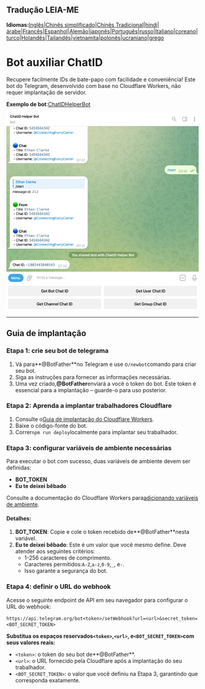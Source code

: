 ## Tradução LEIA-ME

**Idiomas:**[Inglês](README.md)\|[Chinês simplificado](README.zh-CN.md)\|[Chinês Tradicional](README.zh-TW.md)\|[hindi](README.hi.md)\|[árabe](README.ar.md)\|[Francês](README.fr.md)\|[Espanhol](README.es.md)\|[Alemão](README.de.md)\|[japonês](README.ja.md)\|[Português](README.pt.md)\|[russo](README.ru.md)\|[Italiano](README.it.md)\|[coreano](README.ko.md)\|[turco](README.tr.md)\|[Holandês](README.nl.md)\|[Tailandês](README.th.md)\|[vietnamita](README.vi.md)\|[polonês](README.pl.md)\|[ucraniano](README.uk.md)\|[grego](README.el.md)

# Bot auxiliar ChatID

Recupere facilmente IDs de bate-papo com facilidade e conveniência! Este bot do Telegram, desenvolvido com base no Cloudflare Workers, não requer implantação de servidor.

**Exemplo de bot**:[ChatIDHelperBot](https://t.me/ChatIDHelperBot)

![screenshot](https://raw.githubusercontent.com/CECEthanClarke/get-chatid-bot-cf-worker/refs/heads/main/other/screenshot.jpg)

* * *

## Guia de implantação

### Etapa 1: crie seu bot de telegrama

1.  Vá para**@BotFather**no Telegram e use o`/newbot`comando para criar seu bot.
2.  Siga as instruções para fornecer as informações necessárias.
3.  Uma vez criado,**@BotFather**enviará a você o token do bot. Este token é essencial para a implantação – guarde-o para uso posterior.

### Etapa 2: Aprenda a implantar trabalhadores Cloudflare

1.  Consulte o[Guia de implantação do Cloudflare Workers](https://developers.cloudflare.com/workers/get-started/guide/).
2.  Baixe o código-fonte do bot.
3.  Correr`npm run deploy`localmente para implantar seu trabalhador.

### Etapa 3: configurar variáveis ​​de ambiente necessárias

Para executar o bot com sucesso, duas variáveis ​​de ambiente devem ser definidas:

-   **BOT_TOKEN**
-   **Eu te deixei bêbado**

Consulte a documentação do Cloudflare Workers para[adicionando variáveis ​​de ambiente](https://developers.cloudflare.com/workers/configuration/environment-variables/#add-environment-variables-via-the-dashboard).

#### Detalhes:

1.  **BOT_TOKEN**: Copie e cole o token recebido de**@BotFather**nesta variável.
2.  **Eu te deixei bêbado**: Este é um valor que você mesmo define. Deve atender aos seguintes critérios:
    -   1-256 caracteres de comprimento.
    -   Caracteres permitidos:`A-Z`,`a-z`,`0-9`,`_`, e`-`.
    -   Isso garante a segurança do bot.

### Etapa 4: definir o URL do webhook

Acesse o seguinte endpoint de API em seu navegador para configurar o URL do webhook:

    https://api.telegram.org/bot<token>/setWebhook?url=<url>&secret_token=<BOT_SECRET_TOKEN>

**Substitua os espaços reservados`<token>`,`<url>`, e`<BOT_SECRET_TOKEN>`com seus valores reais:**

-   `<token>`: o token do seu bot de**@BotFather**.
-   `<url>`: o URL fornecido pela Cloudflare após a implantação do seu trabalhador.
-   `<BOT_SECRET_TOKEN>`: o valor que você definiu na Etapa 3, garantindo que corresponda exatamente.
